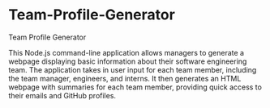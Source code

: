# Team-Profile-Generator
Team Profile Generator

This Node.js command-line application allows managers to generate a webpage displaying basic information about their software engineering team. The application takes in user input for each team member, including the team manager, engineers, and interns. It then generates an HTML webpage with summaries for each team member, providing quick access to their emails and GitHub profiles.

